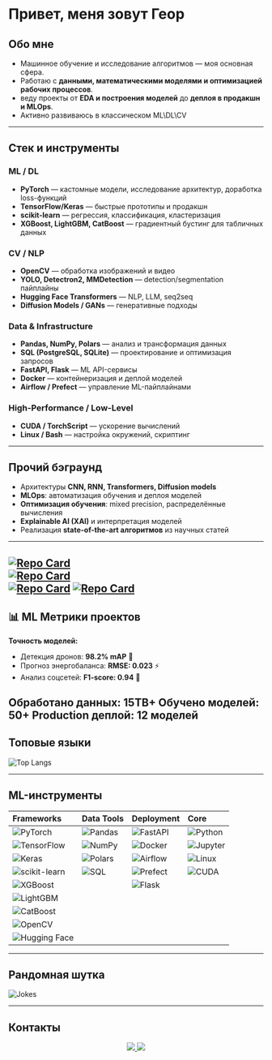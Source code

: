  #  Привет, меня зовут Геор

##  Обо мне
- Машинное обучение и исследование алгоритмов — моя основная сфера.  
- Работаю с **данными, математическими моделями и оптимизацией рабочих процессов**.  
- веду проекты от **EDA и построения моделей** до **деплоя в продакшн и MLOps**.  
- Активно развиваюсь в классическом ML\DL\CV  

---

##  Стек и инструменты

### ML / DL
- **PyTorch** — кастомные модели, исследование архитектур, доработка loss-функций  
- **TensorFlow/Keras** — быстрые прототипы и продакшн  
- **scikit-learn** — регрессия, классификация, кластеризация  
- **XGBoost, LightGBM, CatBoost** — градиентный бустинг для табличных данных  

### CV / NLP
- **OpenCV** — обработка изображений и видео  
- **YOLO, Detectron2, MMDetection** — detection/segmentation пайплайны  
- **Hugging Face Transformers** — NLP, LLM, seq2seq  
- **Diffusion Models / GANs** — генеративные подходы  

### Data & Infrastructure
- **Pandas, NumPy, Polars** — анализ и трансформация данных  
- **SQL (PostgreSQL, SQLite)** — проектирование и оптимизация запросов  
- **FastAPI, Flask** — ML API-сервисы  
- **Docker** — контейнеризация и деплой моделей  
- **Airflow / Prefect** — управление ML-пайплайнами  

### High-Performance / Low-Level
- **CUDA / TorchScript** — ускорение вычислений  
- **Linux / Bash** — настройка окружений, скриптинг  

---

## Прочий бэграунд
- Архитектуры **CNN, RNN, Transformers, Diffusion models**  
- **MLOps**: автоматизация обучения и деплоя моделей  
- **Оптимизация обучения**: mixed precision, распределённые вычисления  
- **Explainable AI (XAI)** и интерпретация моделей  
- Реализация **state-of-the-art алгоритмов** из научных статей  

---

[![Repo Card](https://github-readme-stats.vercel.app/api/pin/?username=MrPukhaevGeor&repo=Drone-monitoring-system&theme=tokyonight&description=1)](https://github.com/MrPukhaevGeor/Drone-monitoring-system)  
[![Repo Card](https://github-readme-stats.vercel.app/api/pin/?username=MrPukhaevGeor&repo=Energy-Balance-Forecasting-and-Planning-App&theme=tokyonight&description=1)](https://github.com/MrPukhaevGeor/Energy-Balance-Forecasting-and-Planning-App)  
[![Repo Card](https://github-readme-stats.vercel.app/api/pin/?username=MrPukhaevGeor&repo=Social-Media-Data-EDA&theme=tokyonight&description=1)](https://github.com/MrPukhaevGeor/Social-Media-Data-EDA)
[![Repo Card](https://github-readme-stats.vercel.app/api/pin/?username=MrPukhaevGeor&repo=Central-Asia-Data-Analysis&theme=tokyonight&description=1)](https://github.com/MrPukhaevGeor/Central-Asia-Data-Analysis)
---
## 📊 ML Метрики проектов

**Точность моделей:**
- Детекция дронов: **98.2% mAP** 🎯
- Прогноз энергобаланса: **RMSE: 0.023** ⚡
- Анализ соцсетей: **F1-score: 0.94** 📱

**Обработано данных:** 15TB+ 
**Обучено моделей:** 50+ 
**Production деплой:** 12 моделей
---
## Топовые языки
![Top Langs](https://github-readme-stats.vercel.app/api/top-langs/?username=MrPukhaevGeor&layout=compact&theme=radical)  

---

## ML-инструменты

| **Frameworks** | **Data Tools** | **Deployment** | **Core** |
|:---------------|:---------------|:---------------|:---------|
| ![PyTorch](https://img.shields.io/badge/PyTorch-EE4C2C?logo=pytorch&logoColor=white) | ![Pandas](https://img.shields.io/badge/Pandas-150458?logo=pandas&logoColor=white) | ![FastAPI](https://img.shields.io/badge/FastAPI-009688?logo=fastapi&logoColor=white) | ![Python](https://img.shields.io/badge/Python-3776AB?logo=python&logoColor=white) |
| ![TensorFlow](https://img.shields.io/badge/TensorFlow-FF6F00?logo=tensorflow&logoColor=white) | ![NumPy](https://img.shields.io/badge/NumPy-013243?logo=numpy&logoColor=white) | ![Docker](https://img.shields.io/badge/Docker-2496ED?logo=docker&logoColor=white) | ![Jupyter](https://img.shields.io/badge/Jupyter-F37626?logo=jupyter&logoColor=white) |
| ![Keras](https://img.shields.io/badge/Keras-D00000?logo=keras&logoColor=white) | ![Polars](https://img.shields.io/badge/Polars-0099CC?logo=polars&logoColor=white) | ![Airflow](https://img.shields.io/badge/Airflow-017CEE?logo=apacheairflow&logoColor=white) | ![Linux](https://img.shields.io/badge/Linux-FCC624?logo=linux&logoColor=black) |
| ![scikit-learn](https://img.shields.io/badge/scikit--learn-F7931E?logo=scikit-learn&logoColor=white) | ![SQL](https://img.shields.io/badge/SQL-336791?logo=postgresql&logoColor=white) | ![Prefect](https://img.shields.io/badge/Prefect-212121?logo=prefect&logoColor=white) | ![CUDA](https://img.shields.io/badge/CUDA-76B900?logo=nvidia&logoColor=white) |
| ![XGBoost](https://img.shields.io/badge/XGBoost-FF6600?logo=xgboost&logoColor=white) |  | ![Flask](https://img.shields.io/badge/Flask-000000?logo=flask&logoColor=white) |  |
| ![LightGBM](https://img.shields.io/badge/LightGBM-0B9E48?logo=lightgbm&logoColor=white) |  |  |  |
| ![CatBoost](https://img.shields.io/badge/CatBoost-FFCC00?logo=catboost&logoColor=black) |  |  |  |
| ![OpenCV](https://img.shields.io/badge/OpenCV-27338e?logo=opencv&logoColor=white) |  |  |  |
| ![Hugging Face](https://img.shields.io/badge/HuggingFace-FFD21E?logo=huggingface&logoColor=black) |  |  |  |
---

## Рандомная шутка
![Jokes](https://readme-jokes.vercel.app/api?theme=tokyonight)  

---

## Контакты
<p align="center">
  <a href="https://t.me/@Geor_Pukh">
    <img src="https://img.shields.io/badge/Telegram-2CA5E0?style=for-the-badge&logo=telegram&logoColor=white"/>
  </a>
  <a href="https://vk.com/id781140391">
    <img src="https://img.shields.io/badge/VK-0077FF?style=for-the-badge&logo=vk&logoColor=white"/>
  </a>
</p>
